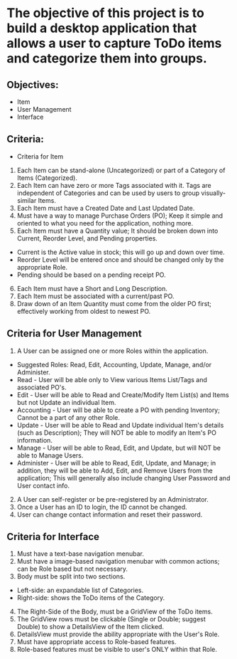 # The objective of this project is to build a desktop application that allows a user to capture ToDo items and categorize them into groups.

## Objectives: 
* Item
* User Management
* Interface

## Criteria: 
* Criteria for Item
 1) Each Item can be stand-alone (Uncategorized) or part of a Category of Items (Categorized).
 2) Each Item can have zero or more Tags associated with it.  Tags are independent of Categories and can be used by users to group visually-similar Items.
 3) Each Item  must have a Created Date and Last Updated Date.
 4) Must have a way to manage Purchase Orders (PO); Keep it simple and oriented to what you need for the application, nothing more.
 5) Each Item must have a Quantity value; It should be broken down into Current, Reorder Level, and Pending properties.
* Current is the Active value in stock; this will go up and down over time.
* Reorder Level will be entered once and should be changed only by the appropriate Role.
* Pending should be based on a pending receipt PO.
 6) Each Item must have a Short and Long Description.
 7) Each Item must be associated with a current/past PO.
 8) Draw down of an Item Quantity must come from the older PO first; effectively working from oldest to newest PO.
 
## Criteria for User Management
1) A User can be assigned one or more Roles within the application. 
 * Suggested Roles: Read, Edit, Accounting, Update, Manage, and/or Administer. 
 * Read - User will be able only to View various Items List/Tags and associated PO's.
 * Edit - User will be able to Read and Create/Modify Item List(s) and Items but not Update an individual Item.
 * Accounting - User will be able to create a PO with pending Inventory; Cannot be a part of any other Role.
 * Update - User will be able to Read and Update individual Item's details (such as Description); They will NOT be able to modify an Item's PO information.
 * Manage - User will be able to Read, Edit, and Update, but will NOT be able to Manage Users.
 * Administer - User will be able to Read, Edit, Update, and Manage; in addition, they will be able to Add, Edit, and Remove Users from the application; This will generally also include changing User Password and User contact info.
2) A User can self-register or be pre-registered by an Administrator.
3) Once a User has an ID to login, the ID cannot be changed.
4) User can change contact information and reset their password.

## Criteria for Interface
1) Must have a text-base navigation menubar.
2) Must have a image-based navigation menubar with common actions; can be Role based but not necessary.
3) Body must be split into two sections.
* Left-side: an expandable list of Categories.
* Right-side: shows the ToDo items of the Category.
4) The Right-Side of the Body, must be a GridView of the ToDo items.
5) The GridView rows must be clickable (Single or Double; suggest Double) to show a DetailsView of the Item clicked.
6) DetailsView must provide the ability appropriate with the User's Role.
7) Must have appropriate access to Role-based features.
8) Role-based features must be visible to user's ONLY within that Role.

